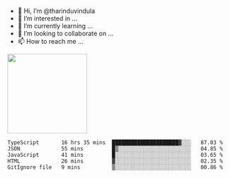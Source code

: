 - 👋 Hi, I’m @tharinduvindula
- 👀 I’m interested in ...
- 🌱 I’m currently learning ...
- 💞️ I’m looking to collaborate on ...
- 📫 How to reach me ...

<!---
tharinduvindula/tharinduvindula is a ✨ special ✨ repository because its `README.md` (this file) appears on your GitHub profile.
You can click the Preview link to take a look at your changes.
--->

<img height="180em" src="https://github-readme-stats.vercel.app/api?username=tharinduvindula&show_icons=true&hide_border=false&&count_private=true&include_all_commits=true" />


<!--START_SECTION:waka-->
```text
TypeScript       16 hrs 35 mins  █████████████████████▓░░░   87.03 % 
JSON             55 mins         █▒░░░░░░░░░░░░░░░░░░░░░░░   04.85 % 
JavaScript       41 mins         █░░░░░░░░░░░░░░░░░░░░░░░░   03.65 % 
HTML             26 mins         ▓░░░░░░░░░░░░░░░░░░░░░░░░   02.35 % 
GitIgnore file   9 mins          ▒░░░░░░░░░░░░░░░░░░░░░░░░   00.86 % 
```
<!--END_SECTION:waka-->
